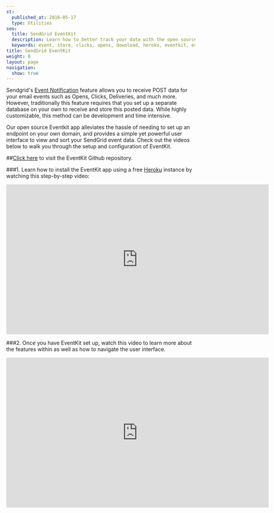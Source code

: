 ```yaml
---
st:
  published_at: 2016-05-17
  type: Utilities
seo:
  title: SendGrid EventKit
  description: Learn how to better track your data with the open source SendGrid EventKit.
  keywords: event, store, clicks, opens, download, heroku, eventkit, event, kit, database, post, activity
title: SendGrid EventKit
weight: 0
layout: page
navigation:
  show: true
---
```


Sendgrid's [Event Notification]({{root_url}}/API_Reference/Webhooks/event.html) feature allows you to receive POST data for your email events such as Opens, Clicks, Deliveries, and much more. However, traditionally this feature requires that you set up a separate database on your own to receive and store this posted data. While highly customizable, this method can be development and time intensive.

Our open source Eventkit app alleviates the hassle of needing to set up an endpoint on your own domain, and provides a simple yet powerful user interface to view and sort your SendGrid event data. Check out the videos below to walk you through the setup and configuration of EventKit. 

##[Click here](https://github.com/sendgrid/eventkit-rails) to visit the EventKit Github repository.


###1. Learn how to install the EventKit app using a free [Heroku](https://www.heroku.com/) instance by watching this step-by-step video:

<iframe src="https://player.vimeo.com/video/167121552" width="700" height="400" frameborder="0" webkitallowfullscreen mozallowfullscreen allowfullscreen></iframe>


###2. Once you have EventKit set up, watch this video to learn more about the features within as well as how to navigate the user interface.

<iframe src="https://player.vimeo.com/video/179804115" width="700" height="400" frameborder="0" webkitallowfullscreen mozallowfullscreen allowfullscreen></iframe>

